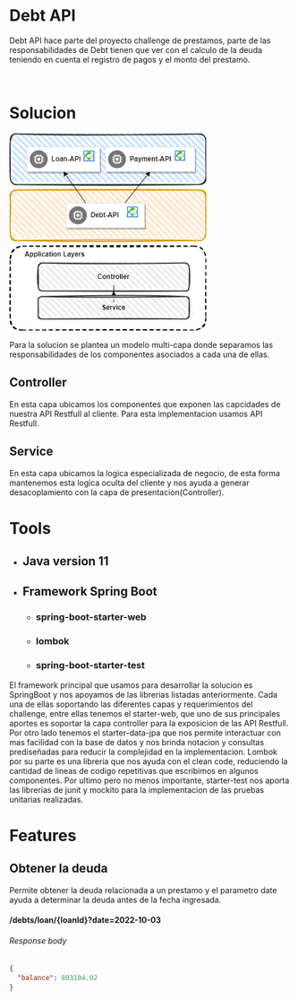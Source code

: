 # **Debt API**

Debt API hace parte del proyecto challenge de prestamos, parte de las responsabilidades de Debt tienen que ver
con el calculo de la deuda teniendo en cuenta el registro de pagos y el monto del prestamo.

<br/>

# Solucion
![Debt HLD](resources/DebtAPIHLD.png)

Para la solucion se plantea un modelo multi-capa donde separamos las responsabilidades de los componentes asociados a cada una de ellas.

## Controller
En esta capa ubicamos los componentes que exponen las capcidades de nuestra API Restfull al cliente. Para esta implementacion usamos API Restfull.

## Service
En esta capa ubicamos la logica especializada de negocio, de esta forma mantenemos esta logica oculta del cliente y nos ayuda a generar desacoplamiento con la capa de presentacion(Controller).

# Tools
* ## Java version 11
* ## Framework Spring Boot
    * ### spring-boot-starter-web
    * ### lombok
    * ### spring-boot-starter-test

El framework principal que usamos para desarrollar la solucion es SpringBoot y nos apoyamos de las librerias listadas
anteriormente.
Cada una de ellas soportando las diferentes capas y requerimientos del challenge, entre ellas tenemos el starter-web,
que uno de sus principales aportes es soportar la capa controller para la exposicion de las API Restfull. Por otro lado
tenemos el starter-data-jpa que nos permite interactuar con mas facilidad con la base de datos y nos brinda notacion y
consultas prediseñadas para reducir la complejidad en la implementacion.
Lombok por su parte es una libreria que nos ayuda con el clean code, reduciendo la cantidad de lineas de codigo
repetitivas que escribimos en algunos componentes. Por ultimo pero no menos importante, starter-test nos aporta las
librerias de junit y mockito para la implementacion de las pruebas unitarias realizadas.

# Features
## Obtener la deuda
Permite obtener la deuda relacionada a un prestamo y el parametro date ayuda a determinar la deuda antes de la fecha 
ingresada.

#### /debts/loan/{loanId}?date=2022-10-03

###### Response body
```json
{
  "balance": 803104.02
}
```